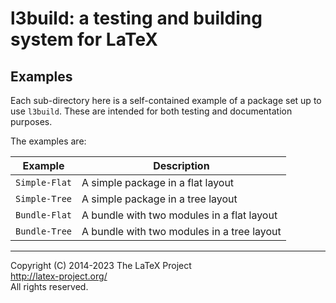 l3build: a testing and building system for LaTeX
=================================================

Examples
--------

Each sub-directory here is a self-contained example of a package set up to use `l3build`.
These are intended for both testing and documentation purposes.

The examples are:

| Example                 | Description                                    |
| ---                     | ---                                            |
| `Simple-Flat`           | A simple package in a flat layout |
| `Simple-Tree`           | A simple package in a tree layout |
| `Bundle-Flat`           | A bundle with two modules in a flat layout |
| `Bundle-Tree`           | A bundle with two modules in a tree layout |


-----

Copyright (C) 2014-2023 The LaTeX Project <br />
<http://latex-project.org/> <br />
All rights reserved.

